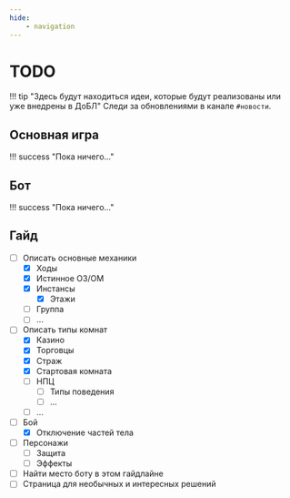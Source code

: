 ```yaml
---
hide:
    - navigation
---
```


# TODO

!!! tip "Здесь будут находиться идеи, которые будут реализованы или уже внедрены в ДоБЛ"
    Следи за обновлениями в канале `#новости`.

## Основная игра

!!! success "Пока ничего..."

## Бот

!!! success "Пока ничего..."

## Гайд

- [ ] Описать основные механики
    * [X] Ходы
    * [X] Истинное ОЗ/ОМ
    * [X] Инстансы
        + [X] Этажи
    * [ ] Группа
    * [ ] ...
- [ ] Описать типы комнат
    * [X] Казино
    * [X] Торговцы
    * [X] Страж
    * [X] Стартовая комната
    * [ ] НПЦ
        + [ ] Типы поведения
        + [ ] ...
    * [ ] ...
- [ ] Бой
    * [X] Отключение частей тела
- [ ] Персонажи
    * [ ] Защита
    * [ ] Эффекты
- [ ] Найти место боту в этом гайдлайне
- [ ] Страница для необычных и интересных решений

